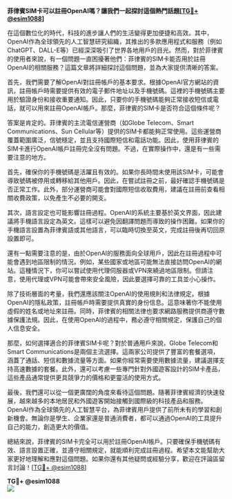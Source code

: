 **菲律賓SIM卡可以註冊OpenAI嗎？讓我們一起探討這個熱門話題[[TG💪+ @esim1088](https://t.me/s/esim1088)]**

在這個數位化的時代，科技的進步讓人們的生活變得更加便捷和高效。其中，OpenAI作為全球領先的人工智慧研究組織，其推出的多款應用程式和服務（例如ChatGPT、DALL-E等）已經深深吸引了世界各地用戶的目光。然而，對於菲律賓的使用者來說，有一個問題一直困擾著他們：菲律賓的SIM卡能否用於註冊OpenAI的相關服務？這篇文章將詳細探討這個問題，並為大家提供清晰的答案。

首先，我們需要了解OpenAI對註冊帳戶的基本要求。根據OpenAI官方網站的資訊，註冊帳戶時需要提供有效的電子郵件地址以及手機號碼。這裡的手機號碼主要用於驗證身份和接收重要通知。因此，只要你的手機號碼能夠正常接收短信或電話，就可以用來註冊OpenAI帳戶。那麼，菲律賓的SIM卡是否符合這個條件呢？

答案是肯定的。菲律賓的主流電信運營商（如Globe Telecom、Smart Communications、Sun Cellular等）提供的SIM卡都能夠正常使用。這些運營商覆蓋範圍廣泛，信號穩定，並且支持國際短信和電話功能。因此，使用菲律賓的SIM卡進行OpenAI帳戶註冊完全沒有問題。不過，在實際操作中，還是有一些需要注意的地方。

首先，確保你的手機號碼是活躍且有效的。如果你長時間未使用該SIM卡，可能會導致號碼被停用或轉移給其他用戶。因此，在嘗試註冊之前，最好確認手機號碼是否正常工作。此外，部分運營商可能會對國際短信收取費用，建議在註冊前查看相關收費政策，以免產生不必要的開支。

其次，語言設定也可能影響註冊過程。OpenAI的系統主要基於英文界面，因此建議將手機語言設定為英文。這樣可以避免因翻譯問題而導致的操作困難。如果你的手機語言設置為菲律賓語或其他語言，可以臨時切換至英文，完成註冊後再切回原設置即可。

還有一點需要注意的是，由於OpenAI的服務面向全球用戶，因此在註冊過程中可能會遇到地區限制的情況。例如，某些國家或地區可能無法直接訪問OpenAI的網站。這種情況下，你可以嘗試使用代理伺服器或VPN來繞過地區限制。但請注意，使用代理或VPN可能會帶來安全風險，因此要選擇可靠的工具並小心操作。

除了技術層面的考量，我們還應該關注OpenAI的使用規則和法律規定。根據OpenAI的隱私政策，註冊帳戶時需要提供真實的身份信息。這意味著你不能使用虛假的姓名或地址來註冊。同時，菲律賓的相關法律也要求網路服務提供商遵守數據保護法規。因此，在使用OpenAI的過程中，務必遵守相關規定，保護自己的個人信息安全。

那麼，如何選擇適合的菲律賓SIM卡呢？對於普通用戶來說，Globe Telecom和Smart Communications是兩個主流選擇。這兩家公司提供了豐富的套餐選項，涵蓋了通話、短信和數據流量等方面。如果你經常需要使用數據流量，建議選擇支持高速數據的套餐。此外，還可以考慮一些專門針對外國遊客設計的SIM卡產品，這些產品通常提供更具競爭力的價格和更靈活的使用方式。

最後，我們還可以從一個更廣闊的角度來看待這個問題。隨著菲律賓經濟的快速發展，越來越多的本地居民和外國遊客開始接觸到國際級的科技產品和服務。OpenAI作為全球領先的人工智慧平台，為菲律賓用戶提供了前所未有的學習和創新機會。無論你是學生、企業家還是普通消費者，都可以通過OpenAI的工具提升自己的能力，創造更大的價值。

總結來說，菲律賓的SIM卡完全可以用於註冊OpenAI帳戶。只要確保手機號碼有效、語言設置正確，並遵守相關規定，就能順利完成註冊過程。希望本文能幫助大家更好地理解和應對這個問題。如果你還有其他疑問或經驗分享，歡迎在評論區留言討論！[[TG💪+ @esim1088](https://t.me/s/esim1088)]

**TG💪+ @esim1088**  
![](https://i.postimg.cc/4NQfJmqS/Snipaste-2025-05-13-00-14-12.png)